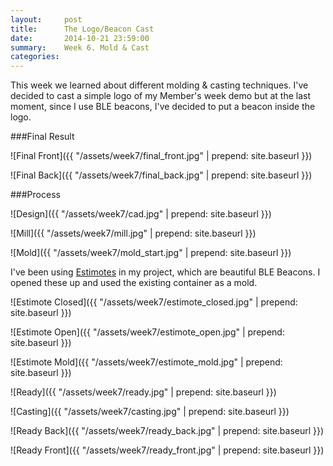 ```yaml
---
layout:     post
title:      The Logo/Beacon Cast
date:       2014-10-21 23:59:00
summary:    Week 6. Mold & Cast
categories: 
---
```


This week we learned about different molding & casting techniques. I've decided to cast a simple logo of my Member's week demo but at the last moment, since I use BLE beacons, I've decided to put a beacon inside the logo. 

###Final Result

![Final Front]({{ "/assets/week7/final_front.jpg" | prepend: site.baseurl }})

![Final Back]({{ "/assets/week7/final_back.jpg" | prepend: site.baseurl }})

###Process

![Design]({{ "/assets/week7/cad.jpg" | prepend: site.baseurl }})

![Mill]({{ "/assets/week7/mill.jpg" | prepend: site.baseurl }})

![Mold]({{ "/assets/week7/mold_start.jpg" | prepend: site.baseurl }})

I've been using [Estimotes](http://www.estimote.com) in my project, which are beautiful BLE Beacons. I opened these up and used the existing container as a mold. 

![Estimote Closed]({{ "/assets/week7/estimote_closed.jpg" | prepend: site.baseurl }})

![Estimote Open]({{ "/assets/week7/estimote_open.jpg" | prepend: site.baseurl }})

![Estimote Mold]({{ "/assets/week7/estimote_mold.jpg" | prepend: site.baseurl }})

![Ready]({{ "/assets/week7/ready.jpg" | prepend: site.baseurl }})

![Casting]({{ "/assets/week7/casting.jpg" | prepend: site.baseurl }})

![Ready Back]({{ "/assets/week7/ready_back.jpg" | prepend: site.baseurl }})

![Ready Front]({{ "/assets/week7/ready_front.jpg" | prepend: site.baseurl }})



